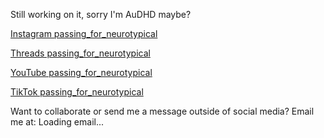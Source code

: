 Still working on it, sorry I'm AuDHD maybe?

[Instagram passing_for_neurotypical](https://www.instagram.com/passing_for_neurotypical)

[Threads passing_for_neurotypical](https://www.threads.net/@passing_for_neurotypical)

[YouTube passing_for_neurotypical](https://www.youtube.com/@passing_for_neurotypical)

[TikTok passing_for_neurotypical](https://www.tiktok.com/@passing_for_neurotypical)

Want to collaborate or send me a message outside of social media?
Email me at: <span id="email-placeholder">Loading email...</span>
<script>
    (function() {
        const username = "yourname"; // Replace with your email username
        const domain = "example.com"; // Replace with your email domain
        const email = username + "@" + domain;

        const placeholder = document.getElementById("email-placeholder");
        placeholder.innerHTML = `<a href="mailto:${email}">${email}</a>`;
    })();
</script>
